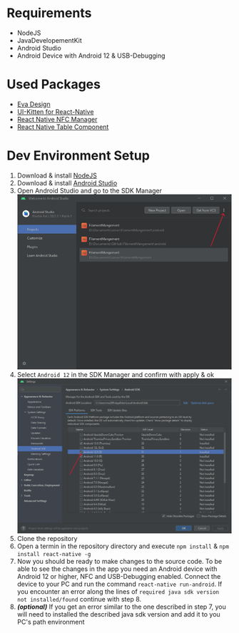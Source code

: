 # Requirements
- NodeJS
- JavaDevelopementKit
- Android Studio
- Android Device with Android 12 & USB-Debugging

# Used Packages
- [Eva Design](https://eva.design/)
- [UI-Kitten for React-Native](https://akveo.github.io/react-native-ui-kitten/docs/getting-started/what-is-ui-kitten#what-is-ui-kitten)
- [React Native NFC Manager](https://github.com/revtel/react-native-nfc-manager)
- [React Native Table Component](https://www.npmjs.com/package/react-native-table-component)

# Dev Environment Setup
1) Download & install [NodeJS](https://nodejs.org/en)
2) Download & install [Android Studio](https://developer.android.com/studio)
3) Open Android Studio and go to the SDK Manager
![sdk-manager](/documentation/screenshots/1_sdkmanager1.png)
4) Select `Android 12` in the SDK Manager and confirm with apply & ok
![sdkmanager2](/documentation/screenshots/1_sdkmanager2.png)
5) Clone the repository
6) Open a termin in the repository directory and execute `npm install` & `npm install react-native -g`
7) Now you should be ready to make changes to the source code. To be able to see the changes in the app you need an Android device with Android 12 or higher, NFC and USB-Debugging enabled. Connect the device to your PC and run the command `react-native run-android`. If you encounter an error along the lines of `required java sdk version not installed/found` continue with step 8.
8) ***(optional)*** If you get an error similar to the one described in step 7, you will need to installed the described java sdk version and add it to you PC's path environment




